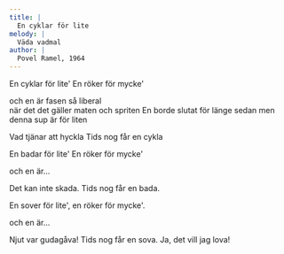 ```yaml
---
title: |
  En cyklar för lite
melody: |
  Väda vadmal
author: |
  Povel Ramel, 1964
---
```

En cyklar för lite' 
En röker för mycke' 

och en är fasen så liberal  
när det det gäller maten och spriten 
En borde slutat för länge sedan
men denna sup är för liten

Vad tjänar att hyckla 
Tids nog får en cykla

En badar för lite' 
En röker för mycke' 

och en är...

Det kan inte skada. 
Tids nog får en bada.

En sover för lite', 
en röker för mycke'. 

och en är...

Njut var gudagåva! 
Tids nog får en sova.
Ja, det vill jag lova!